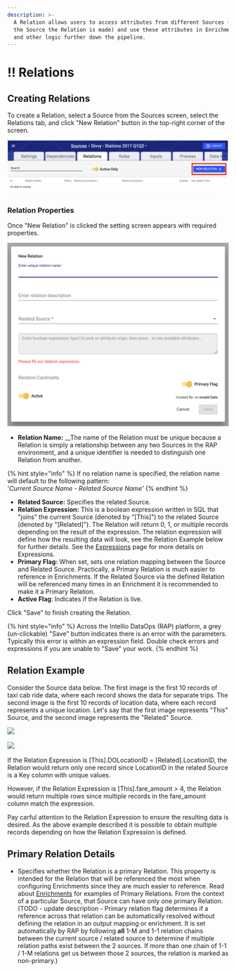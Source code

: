 ```yaml
---
description: >-
  A Relation allows users to access attributes from different Sources (within
  the Source the Relation is made) and use these attributes in Enrichment rules
  and other logic further down the pipeline.
---
```


# !! Relations

## Creating Relations

To create a Relation, select a Source from the Sources screen, select the Relations tab, and click "New Relation" button in the top-right corner of the screen.

![Create new Relation](../../.gitbook/assets/rap-relations-new.png)

### Relation Properties

Once "New Relation" is clicked the setting screen appears with required properties.

![](../../.gitbook/assets/rap-relations-details-screen.png)

* **Relation Name:** __The name of the Relation must be unique because a Relation is simply a relationship between any two Sources in the RAP environment, and a unique identifier is needed to distinguish one Relation from another.

{% hint style="info" %}
 If no relation name is specified, the relation name will default to the following pattern:   
'_Current Source Name - Related Source Name'_
{% endhint %}

* **Related Source:** Specifies the related Source.
* **Relation Expression:**  This is a boolean expression written in SQL that "joins" the current Source \(denoted by "\[This\]"\) to the related Source \(denoted by "\[Related\]"\). The Relation will return 0, 1, or multiple records depending on the result of the expression. The relation expression will define how the resulting data will look, see the Relation Example below for further details. See the [Expressions](../expressions.md) page for more details on Expressions.
* **Primary Flag:** When set, sets one relation mapping between the Source and Related Source. Practically, a Primary Relation is much easier to reference in Enrichments. If the Related Source via the defined Relation will be referenced many times in an Enrichment it is recommended to make it a Primary Relation.
* **Active Flag**: Indicates if the Relation is live.

Click "Save" to finish creating the Relation.

{% hint style="info" %}
Across the Intellio DataOps \(RAP\) platform, a grey \(un-clickable\) "Save" button indicates there is an error with the parameters. Typically this error is within an expression field. Double check errors and expressions if you are unable to "Save" your work.
{% endhint %}

## Relation Example

Consider the Source data below. The first image is the first 10 records of taxi cab ride data, where each record shows the data for separate trips. The second image is the first 10 records of location data, where each record represents a unique location. Let's say that the first image represents "This" Source, and the second image represents the "Related" Source.

![](../../.gitbook/assets/taxi-facts-example.jpg)

![](../../.gitbook/assets/taxi-lookup-example.jpg)

If the Relation Expression is \[This\].DOLocationID = \[Related\].LocationID, the Relation would return only one record since LocationID in the related Source is a Key column with unique values.

However, if the Relation Expression is \[This\].fare\_amount &gt; 4, the Relation would return multiple rows since multiple records in the fare\_amount column match the expression.

Pay carful attention to the Relation Expression to ensure the resulting data is desired. As the above example described it is possible to obtain multiple records depending on how the Relation Expression is defined.

## Primary Relation Details

* Specifies whether the Relation is a primary Relation. This property is intended for the Relation that will be referenced the most when configuring Enrichments since they are much easier to reference. Read about [Enrichments](enrichment-rule-configuration.md) for examples of Primary Relations. From the context of a particular Source, that Source can have only one primary Relation. \(TODO - update description - Primary relation flag determines if a reference across that relation can be automatically resolved without defining the relation in an output mapping or enrichment.  It is set automatically by RAP by following **all** 1-M and 1-1 relation chains between the current source / related source to determine if multiple relation paths exist between the 2 sources.  If more than one chain of 1-1 / 1-M relations get us between those 2 sources, the relation is marked as non-primary.\)





